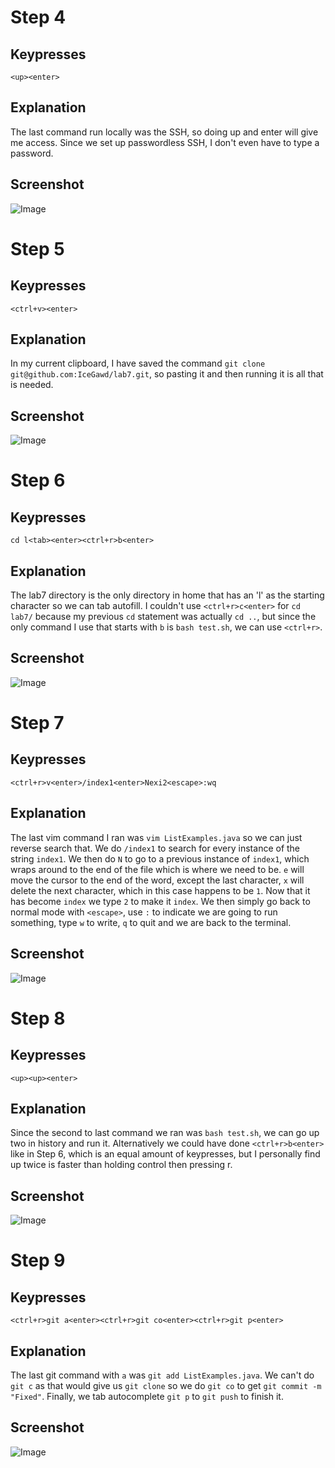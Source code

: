 # Step 4
## Keypresses
`<up><enter>`
## Explanation
The last command run locally was the SSH, so doing up and enter will give me access. Since we set up passwordless SSH, I don't even have to type a password.
## Screenshot
![Image](lab7step4.png)

# Step 5
## Keypresses
`<ctrl+v><enter>`
## Explanation
In my current clipboard, I have saved the command `git clone git@github.com:IceGawd/lab7.git`, so pasting it and then running it is all that is needed.
## Screenshot
![Image](lab7step5.png)

# Step 6
## Keypresses
`cd l<tab><enter><ctrl+r>b<enter>`
## Explanation
The lab7 directory is the only directory in home that has an 'l' as the starting character so we can tab autofill. I couldn't use `<ctrl+r>c<enter>` for `cd lab7/` because my previous `cd` statement was actually `cd ..`, but since the only command I use that starts with `b` is `bash test.sh`, we can use `<ctrl+r>`.
## Screenshot
![Image](lab7step6.png)

# Step 7
## Keypresses
`<ctrl+r>v<enter>/index1<enter>Nexi2<escape>:wq`
## Explanation
The last vim command I ran was `vim ListExamples.java` so we can just reverse search that. We do `/index1` to search for every instance of the string `index1`. We then do `N` to go to a previous instance of `index1`, which wraps around to the end of the file which is where we need to be. `e` will move the cursor to the end of the word, except the last character, `x` will delete the next character, which in this case happens to be `1`. Now that it has become `index` we type `2` to make it `index`. We then simply go back to normal mode with `<escape>`, use `:` to indicate we are going to run something, type `w` to write, `q` to quit and we are back to the terminal. 
## Screenshot
![Image](lab7step7.png)

# Step 8
## Keypresses
`<up><up><enter>`
## Explanation
Since the second to last command we ran was `bash test.sh`, we can go up two in history and run it. Alternatively we could have done `<ctrl+r>b<enter>` like in Step 6, which is an equal amount of keypresses, but I personally find up twice is faster than holding control then pressing r.
## Screenshot
![Image](lab7step8.png)

# Step 9
## Keypresses
`<ctrl+r>git a<enter><ctrl+r>git co<enter><ctrl+r>git p<enter>`
## Explanation
The last git command with `a` was `git add ListExamples.java`. We can't do `git c` as that would give us `git clone` so we do `git co` to get `git commit -m "Fixed"`. Finally, we tab autocomplete `git p` to `git push` to finish it.
## Screenshot
![Image](lab7step9.png)
